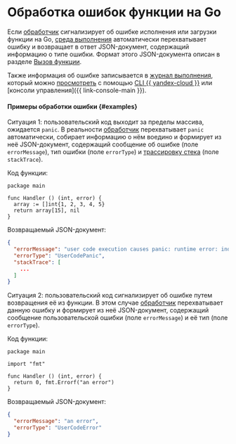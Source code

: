 # Обработка ошибок функции на Go

Если [обработчик](handler.md) сигнализирует об ошибке исполнения или загрузки функции на Go, [среда выполнения](../../concepts/runtime/index.md) автоматически перехватывает ошибку и возвращает в ответ JSON-документ, содержащий информацию о типе ошибки. Формат этого JSON-документа описан в разделе [Вызов функции](../../concepts/function-invoke.md#error).

Также информация об ошибке записывается в [журнал выполнения](logging.md), который можно [просмотреть](../../operations/function/function-logs.md) с помощью [CLI {{ yandex-cloud }}](../../../cli/index.yaml) или [консоли управления]({{ link-console-main }}).

#### Примеры обработки ошибки {#examples}

Ситуация 1: пользовательский код выходит за пределы массива, ожидается `panic`. В реальности [обработчик](handler.md) перехватывает `panic` автоматически, собирает информацию о нём воедино и формирует из неё JSON-документ, содержащий сообщение об ошибке (поле `errorMessage`), тип ошибки (поле `errorType`) и [трассировку стека](https://ru.qwe.wiki/wiki/Stack_trace) (поле `stackTrace`).

Код функции:

```golang
package main

func Handler () (int, error) {
  array := []int{1, 2, 3, 4, 5}
  return array[15], nil
}
```

Возвращаемый JSON-документ:

```json
{
  "errorMessage": "user code execution causes panic: runtime error: index out of range [15] with length 5",
  "errorType": "UserCodePanic",
  "stackTrace": [
    ...
  ]
}
```

Ситуация 2: пользовательский код сигнализирует об ошибке путем возвращения её из функции. В этом случае [обработчик](handler.md) перехватывает данную ошибку и формирует из неё JSON-документ, содержащий сообщение пользовательской ошибки (поле `errorMessage`) и её тип (поле `errorType`).

Код функции:

```golang
package main

import "fmt"

func Handler () (int, error) {
  return 0, fmt.Errorf("an error")
}
```

Возвращаемый JSON-документ:

```json
{
  "errorMessage": "an error",
  "errorType": "UserCodeError"
}
```
